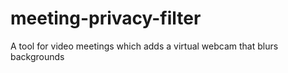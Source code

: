 # meeting-privacy-filter
A tool for video meetings which adds a virtual webcam that blurs backgrounds 
